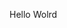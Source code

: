 Hello Wolrd















































































































































































































































































































































































































































































































































































































































































































































































































































































































































































































































































































































































































































































































































































































































































































































































































































































































































































































































































































































































